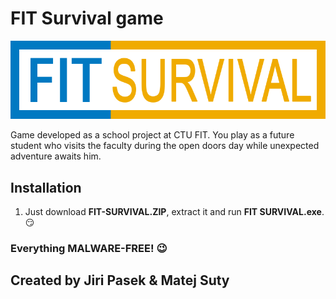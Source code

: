# FIT Survival game

![logo](/graphics/sprites/logo.png)

Game developed as a school project at CTU FIT. You play as a future student who visits the faculty during the open doors day while unexpected adventure awaits him.

## Installation
1.  Just download **FIT-SURVIVAL.ZIP**, extract it and run **FIT SURVIVAL.exe**. :smirk:

### Everything MALWARE-FREE! :wink:

## Created by Jiri Pasek & Matej Suty
